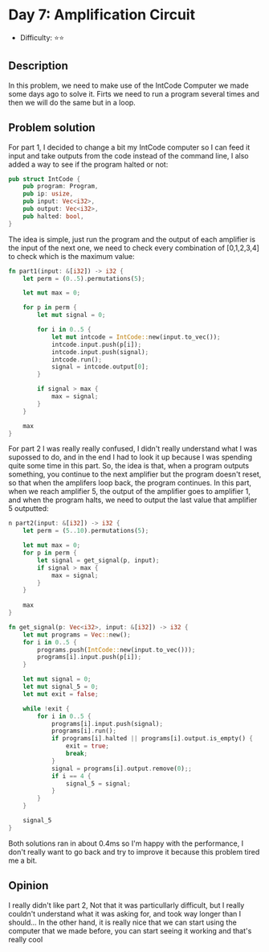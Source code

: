 # Day 7: Amplification Circuit

* Difficulty: ⭐⭐

## Description

In this problem, we need to make use of the IntCode Computer we made some days ago to solve it. Firts we need to run a program several times and then we will do the same but in a loop.

## Problem solution

For part 1, I decided to change a bit my IntCode computer so I can feed it input and take outputs from the code instead of the command line, I also added a way to see if the program halted or not:

```rust
pub struct IntCode {
    pub program: Program,
    pub ip: usize,
    pub input: Vec<i32>,
    pub output: Vec<i32>,
    pub halted: bool,
}
```

The idea is simple, just run the program and the output of each amplifier is the input of the next one, we need to check every combination of \[0,1,2,3,4\] to check which is the maximum value:

```rust
fn part1(input: &[i32]) -> i32 {
    let perm = (0..5).permutations(5);

    let mut max = 0;

    for p in perm {
        let mut signal = 0;

        for i in 0..5 {
            let mut intcode = IntCode::new(input.to_vec());
            intcode.input.push(p[i]);
            intcode.input.push(signal);
            intcode.run();
            signal = intcode.output[0];
        }

        if signal > max {
            max = signal;
        }
    }

    max
}
```

For part 2 I was really really confused, I didn't really understand what I was supossed to do, and in the end I had to look it up because I was spending quite some time in this part. So, the idea is that, when a program outputs something, you continue to the next amplifier but the program doesn't reset, so that when the amplifers loop back, the program continues. In this part, when we reach amplifier 5, the output of the amplifier goes to amplifier 1, and when the program halts, we need to output the last value that amplifier 5 outputted:

```rust
n part2(input: &[i32]) -> i32 {
    let perm = (5..10).permutations(5);

    let mut max = 0;
    for p in perm {
        let signal = get_signal(p, input);
        if signal > max {
            max = signal;
        }
    }
    
    max
}

fn get_signal(p: Vec<i32>, input: &[i32]) -> i32 {
    let mut programs = Vec::new();
    for i in 0..5 {
        programs.push(IntCode::new(input.to_vec()));
        programs[i].input.push(p[i]);
    }

    let mut signal = 0;
    let mut signal_5 = 0;
    let mut exit = false;

    while !exit {
        for i in 0..5 {
            programs[i].input.push(signal);
            programs[i].run();
            if programs[i].halted || programs[i].output.is_empty() {
                exit = true;
                break;
            }
            signal = programs[i].output.remove(0);;
            if i == 4 {
                signal_5 = signal;
            }
        }
    }

    signal_5
}
```

Both solutions ran in about 0.4ms so I'm happy with the performance, I don't really want to go back and try to improve it because this problem tired me a bit.

## Opinion

I really didn't like part 2, Not that it was particullarly difficult, but I really couldn't understand what it was asking for, and took way longer than I should... In the other hand, it is really nice that we can start using the computer that we made before, you can start seeing it working and that's really cool

